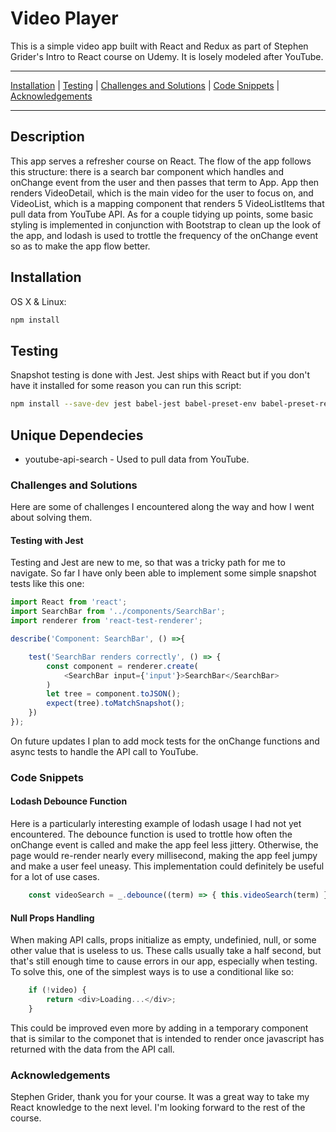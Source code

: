 # Video Player

This is a simple video app built with React and Redux as part of Stephen Grider's Intro to React course on Udemy.  It is losely modeled after YouTube.

***

[Installation](https://github.com/chris-malloy/video-player#installation) | [Testing](https://github.com/chris-malloy/video-player#testing) | [Challenges and Solutions](https://github.com/chris-malloy/video-player#challenges-and-solutions) | [Code Snippets](https://github.com/chris-malloy/video-player#code-snippets) | [Acknowledgements](https://github.com/chris-malloy/video-player#acknowledgements)

***

## Description

This app serves a refresher course on React.  The flow of the app follows this structure: there is a search bar component which handles and onChange event from the user and then passes that term to App.  App then renders VideoDetail, which is the main video for the user to focus on, and VideoList, which is a mapping component that renders 5 VideoListItems that pull data from YouTube API.  As for a couple tidying up points, some basic styling is implemented in conjunction with Bootstrap to clean up the look of the app, and lodash is used to trottle the frequency of the onChange event so as to make the app flow better.

## Installation

OS X & Linux:

```sh
npm install
```

## Testing

Snapshot testing is done with Jest.  Jest ships with React but if you don't have it installed for some reason you can run this script:

```sh
npm install --save-dev jest babel-jest babel-preset-env babel-preset-react react-test-renderer
```

## Unique Dependecies

* youtube-api-search - Used to pull data from YouTube.

### Challenges and Solutions

Here are some of challenges I encountered along the way and how I went about solving them.

#### Testing with Jest

Testing and Jest are new to me, so that was a tricky path for me to navigate.  So far I have only been able to implement some simple snapshot tests like this one:

```javascript
import React from 'react';
import SearchBar from '../components/SearchBar';
import renderer from 'react-test-renderer';

describe('Component: SearchBar', () =>{

    test('SearchBar renders correctly', () => {
        const component = renderer.create(
            <SearchBar input={'input'}>SearchBar</SearchBar>
        )
        let tree = component.toJSON();
        expect(tree).toMatchSnapshot();
    })
});
```

On future updates I plan to add mock tests for the onChange functions and async tests to handle the API call to YouTube.

### Code Snippets

#### Lodash Debounce Function

Here is a particularly interesting example of lodash usage I had not yet encountered.  The debounce function is used to trottle how often the onChange event is called and make the app feel less jittery.  Otherwise, the page would re-render nearly every millisecond, making the app feel jumpy and make a user feel uneasy.  This implementation could definitely be useful for a lot of use cases.

```javascript
    const videoSearch = _.debounce((term) => { this.videoSearch(term) }, 300);
```

#### Null Props Handling

When making API calls, props initialize as empty, undefinied, null, or some other value that is useless to us.  These calls usually take a half second, but that's still enough time to cause errors in our app, especially when testing.  To solve this, one of the simplest ways is to use a conditional like so:

```javascript
    if (!video) {
        return <div>Loading...</div>;
    }
```

This could be improved even more by adding in a temporary component that is similar to the componet that is intended to render once javascript has returned with the data from the API call.

### Acknowledgements

Stephen Grider, thank you for your course.  It was a great way to take my React knowledge to the next level.  I'm looking forward to the rest of the course.